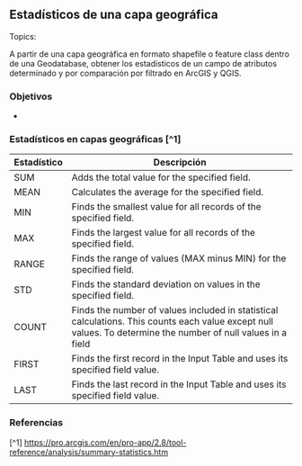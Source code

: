 ## Estadísticos de una capa geográfica
Topics: 

A partir de una capa geográfica en formato shapefile o feature class dentro de una Geodatabase, obtener los estadísticos de un campo de atributos determinado y por comparación por filtrado en ArcGIS y QGIS.

### Objetivos

* 




### Estadísticos en capas geográficas [^1]

| Estadístico | Descripción                                                                                                                                                   |
|-------------|---------------------------------------------------------------------------------------------------------------------------------------------------------------|
| SUM         | Adds the total value for the specified field.                                                                                                                 |
| MEAN        | Calculates the average for the specified field.                                                                                                               |
| MIN         | Finds the smallest value for all records of the specified field.                                                                                              |
| MAX         | Finds the largest value for all records of the specified field.                                                                                               |
| RANGE       | Finds the range of values (MAX minus MIN) for the specified field.                                                                                            |
| STD         | Finds the standard deviation on values in the specified field.                                                                                                |
| COUNT       | Finds the number of values included in statistical calculations. This counts each value except null values. To determine the number of null values in a field |
| FIRST       | Finds the first record in the Input Table and uses its specified field value.                                                                                 |
| LAST        | Finds the last record in the Input Table and uses its specified field value.                                                                                  |





### Referencias
[^1] https://pro.arcgis.com/en/pro-app/2.8/tool-reference/analysis/summary-statistics.htm